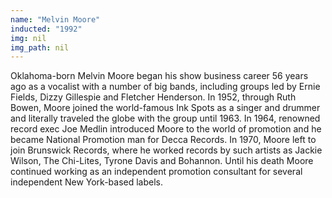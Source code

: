 ```yaml
---
name: "Melvin Moore"
inducted: "1992"
img: nil
img_path: nil
---
```


Oklahoma-born Melvin Moore began his show business career 56 years ago as a vocalist with a number of big bands, including groups led by Ernie Fields, Dizzy Gillespie and Fletcher Henderson. In 1952, through Ruth Bowen, Moore joined the world-famous Ink Spots as a singer and drummer and literally traveled the globe with the group until 1963. 
In 1964, renowned record exec Joe Medlin introduced Moore to the world of promotion and he became National Promotion man for Decca Records. In 1970, Moore left to join Brunswick Records, where he worked records by such artists as Jackie Wilson, The Chi-Lites, Tyrone Davis and Bohannon. Until his death Moore continued working as an independent promotion consultant for several independent New York-based labels.
